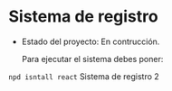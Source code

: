 <h1>Sistema de registro</h1>

- Estado del proyecto: En contrucción.

  Para ejecutar el sistema debes poner:

```npd isntall react```
Sistema de registro 2
